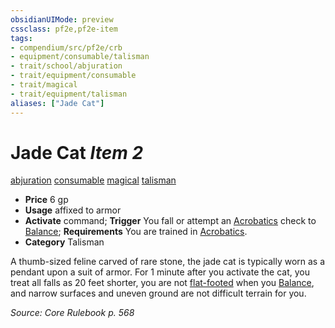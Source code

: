 ```yaml
---
obsidianUIMode: preview
cssclass: pf2e,pf2e-item
tags:
- compendium/src/pf2e/crb
- equipment/consumable/talisman
- trait/school/abjuration
- trait/equipment/consumable
- trait/magical
- trait/equipment/talisman
aliases: ["Jade Cat"]
---
```

# Jade Cat *Item 2*  
[abjuration](abjuration.md)  [consumable](consumable.md)  [magical](magical.md)  [talisman](talisman.md)  

- **Price** 6 gp
- **Usage** affixed to armor
- **Activate** command; **Trigger** You fall or attempt an [Acrobatics](../../skills.md#Acrobatics) check to [Balance](balance.md); **Requirements** You are trained in [Acrobatics](../../skills.md#Acrobatics).
- **Category** Talisman

A thumb-sized feline carved of rare stone, the jade cat is typically worn as a pendant upon a suit of armor. For 1 minute after you activate the cat, you treat all falls as 20 feet shorter, you are not [flat-footed](conditions.md#Flat-footed) when you [Balance](balance.md), and narrow surfaces and uneven ground are not difficult terrain for you.

*Source: Core Rulebook p. 568*